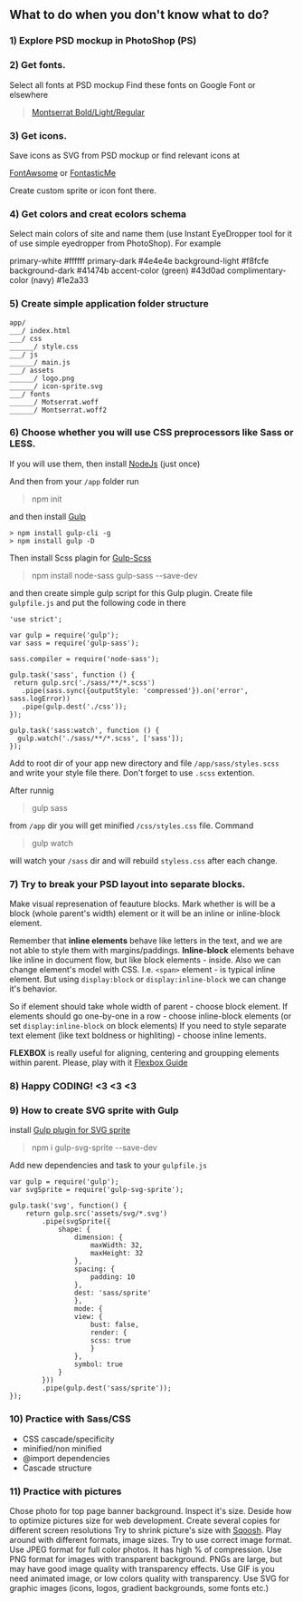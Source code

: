 ## What to do when you don't know what to do?

### 1) Explore PSD mockup in PhotoShop (PS)

### 2) Get fonts. 

Select all fonts at PSD mockup
Find these fonts on Google Font or elsewhere

> [Montserrat Bold/Light/Regular](https://fonts.google.com/specimen/Montserrat)

### 3) Get icons. 

Save icons as SVG from PSD mockup or find relevant icons at 

[FontAwsome](https://fontawesome.com/) or 
[FontasticMe](http://fontastic.me/)

Create custom sprite or icon font there.

### 4) Get colors and creat ecolors schema

Select main colors of site and name them (use Instant EyeDropper tool for it of use simple eyedropper from PhotoShop). For example

primary-white #ffffff
primary-dark #4e4e4e
background-light #f8fcfe
background-dark #41474b
accent-color (green) #43d0ad
complimentary-color (navy) #1e2a33

### 5) Create simple application folder structure

``` 
app/ 
___/ index.html
___/ css
______/ style.css
___/ js
______/ main.js
___/ assets
______/ logo.png
______/ icon-sprite.svg
___/ fonts
______/ Motserrat.woff
______/ Montserrat.woff2
```

### 6) Choose whether you will use CSS preprocessors like Sass or LESS. 

If you will use them, then install [NodeJs](https://nodejs.org/uk/download/) (just once)

And then from your `/app` folder run
> npm init 

and then install [Gulp](https://gulpjs.com) 
```
> npm install gulp-cli -g
> npm install gulp -D 
```

Then install Scss plagin for [Gulp-Scss](https://github.com/dlmanning/gulp-sass)
> npm install node-sass gulp-sass --save-dev

and then create simple gulp script for this Gulp plugin. Create file `gulpfile.js`  and put the following code in there
```
'use strict';

var gulp = require('gulp');
var sass = require('gulp-sass');

sass.compiler = require('node-sass');

gulp.task('sass', function () {
 return gulp.src('./sass/**/*.scss')
   .pipe(sass.sync({outputStyle: 'compressed'}).on('error', sass.logError))
   .pipe(gulp.dest('./css'));
});

gulp.task('sass:watch', function () {
  gulp.watch('./sass/**/*.scss', ['sass']);
});
```

Add to root dir of your app new directory and file `/app/sass/styles.scss` and write your style file there. Don't forget to use `.scss` extention.

After runnig 
> gulp sass

from `/app` dir you will get minified `/css/styles.css` file.
Command 

> gulp watch

will watch your `/sass` dir and will rebuild `styless.css` after each change.

### 7) Try to break your PSD layout into separate blocks. 

Make visual represenation of feauture blocks. Mark whether is will be a block (whole parent's width) element or it will be an inline or inline-block element.

Remember that **inline elements** behave like letters in the text, and we are not able to style them with margins/paddings. 
**Inline-block** elements behave like inline in document flow, but like block elements - inside. 
Also we can change element's model with CSS. I.e. `<span>` element - is typical inline element. But using `display:block` or `display:inline-block` we can change it's behavior.

So if element should take whole width of parent - choose block element.
If elements should go one-by-one in a row - choose inline-block elements (or set `display:inline-block` on block elements)
If you need to style separate text element (like text boldness or highliting) - choose inline lements.

**FLEXBOX** is really useful for aligning, centering and groupping elements within parent. 
Please, play with it [Flexbox Guide](https://css-tricks.com/snippets/css/a-guide-to-flexbox/)

### 8) Happy CODING! <3 <3 <3

### 9) How to create SVG sprite with Gulp

install [Gulp plugin for SVG sprite](https://www.npmjs.com/package/gulp-svg-sprite)
> npm i gulp-svg-sprite --save-dev

Add new dependencies and task to your `gulpfile.js`
```
var gulp = require('gulp');
var svgSprite = require('gulp-svg-sprite');
 
gulp.task('svg', function() {
    return gulp.src('assets/svg/*.svg')
        .pipe(svgSprite({
            shape: {
                dimension: { 
                    maxWidth: 32,
                    maxHeight: 32
                },
                spacing: {
                    padding: 10
                },
                dest: 'sass/sprite'
                },
                mode: {
                view: { 
                    bust: false,
                    render: {
                    scss: true 
                    }
                },
                symbol: true 
            }
        }))
        .pipe(gulp.dest('sass/sprite'));
});
```

### 10) Practice with Sass/CSS

* CSS cascade/specificity
* minified/non minified
* @import dependencies
* Cascade structure

### 11) Practice with pictures

Chose photo for top page banner background. Inspect it's size. Deside how to optimize pictures size for web development.
Create several copies for different screen resolutions
Try to shrink picture's size with [Sqoosh](https://squoosh.app). Play around with different formats, image sizes.
Try to use correct image format. 
Use JPEG format for full color photos. It has high % of compression.
Use PNG format for images with transparent background. PNGs are large, but may have good image quality with transparency effects.
Use GIF is you need animated image, or low colors quality with transparency.
Use SVG for graphic images (icons, logos, gradient backgrounds, some fonts etc.)


